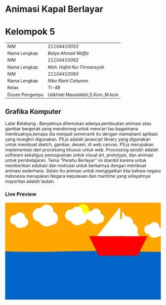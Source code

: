 # Animasi Kapal Berlayar
# Kelompok 5

|  |  |
|--|--|
| NIM | *21104410052* |
| Nama Lengkap | *Balya Ahmad Waffa* |
| NIM | *21104410062* |
| Nama Lengkap | *Moh. Hafid Nur Firmansyah* |
| NIM | *21104410083* |
| Nama Lengkap | *Niko Riant Cahyono* |
| Kelas | TI-4B |
| Dosen Pengampu | Udkhiati Mawaddah,S.Kom.,M.kom |

## Grafika Komputer
Latar Belakang : 
Banyaknya ditemukan adanya pembuatan animasi atau gambar bergerak yang mendorong untuk mencari tau bagaimana membuatnya,kenapa dia menjadi semenarik itu dengan memahami aplikasi yang mungkin digunakan.
P5.js adalah javascipt library yang digunakan untuk membuat sketch, gambar, desain, di web canvas. P5.js merupakan implementasi dari processing khusus untuk web. Processing sendiri adalah software sekaligus pemograman untuk visual art, prototype, dan animasi untuk pembelajaran.
Tema  “Perahu Berlayar” ini diambil karena untuk  memberikan edukasi dan motivasi untuk berkarnya dengan membuat animasi sederhana. Selain Itu animasi untuk mengigatkan kita bahwa negara Indonesia merupakan Negara kepulauan dan maritime yang wilayahnya mayoritas adalah lautan.

### Live Preview
![Animasi Kami](https://github.com/BalyaAWfa/GrafKom-FinalProject-Animasi_Perahu_Berlayar/blob/main/Tampilan.png)
